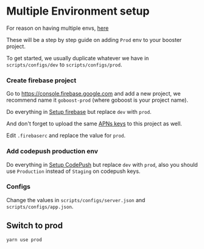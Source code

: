 # Multiple Environment setup

For reason on having multiple envs, [here](https://reily.app/posts/2019-03-07/firebase-env-switching/)

These will be a step by step guide on adding `Prod` env to your booster project.

To get started, we usually duplicate whatever we have in `scripts/configs/dev` to `scripts/configs/prod`.

### Create firebase project

Go to https://console.firebase.google.com and add a new project, we recommend name it `goboost-prod`
(where goboost is your project name).

Do everything in [Setup firebase](firebase-configure.md) but replace `dev` with `prod`.

And don't forget to upload the same [APNs keys](internal-distribution.md#enable-push-notifications) to this project as well.

Edit `.firebaserc` and replace the value for `prod`.

### Add codepush production env

Do everything in [Setup CodePush](codepush.md) but replace `dev` with `prod`,
also you should use `Production` instead of `Staging` on codepush keys.

### Configs

Change the values in `scripts/configs/server.json` and `scripts/configs/app.json`.

## Switch to prod

```bash
yarn use prod
```
